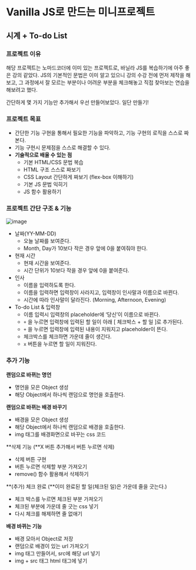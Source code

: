 # Vanilla JS로 만드는 미니프로젝트
## 시계 + To-do List
### 프로젝트 이유

해당 프로젝트는 노마드코더에 이미 있는 프로젝트로, 바닐라 JS를 복습하기에 아주 좋은 강의 같았다. JS의 기본적인 문법은 이미 알고 있으니 강의 수강 전에 먼저 제작을 해보고, 그 과정에서 잘 모르는 부분이나 어려운 부분을 체크해놓고 직접 찾아보는 연습을 해보려고 했다.

간단하게 몇 가지 기능만 추가해서 우선 만들어보았다. 일단 만들기!

### 프로젝트 목표

- 간단한 기능 구현을 통해서 필요한 기능을 파악하고, 기능 구현의 로직을 스스로 짜본다.
- 기능 구현시 문제점을 스스로 해결할 수 있다.
- **기술적으로 배울 수 있는 점**
    - 기본 HTML/CSS 문법 복습
    - HTML 구조 스스로 짜보기
    - CSS Layout 간단하게 짜보기 (flex-box 이해하기)
    - 기본 JS 문법 익히기
    - JS 함수 활용하기
    
### 프로젝트 간단 구조 & 기능
![image](https://user-images.githubusercontent.com/107474891/180375472-136df855-7fc6-4b2e-9625-91450cc5dfda.png)
- 날짜(YY-MM-DD)
    - 오늘 날짜를 보여준다.
    - Month, Day가 10보다 작은 경우 앞에 0을 붙여줘야 한다.
- 현재 시간
    - 현재 시간을 보여준다.
    - 시간 단위가 10보다 작을 경우 앞에 0을 붙여준다.
- 인사
    - 이름을 입력하도록 한다.
    - 이름을 입력하면 입력창이 사라지고, 입력창이 인사말과 이름으로 바뀐다.
    - 시간에 따라 인사말이 달라진다. (Morning, Afternoon, Evening)
- To-do List & 입력창
    - 이름 입력시 입력창의 placeholder에 ‘당신’이 이름으로 바뀐다.
    - `+` 을 누르면 입력창에 입력된 할 일이 아래 [ 체크박스 + 할 일 ]로 추가된다.
    - `+` 을 누르면 입력창에 입력된 내용이 지워지고 placeholder이 뜬다.
    - 체크박스를 체크하면 가운데 줄이 생긴다.
    - `x` 버튼을 누르면 할 일이 지워진다.

### 추가 기능
**랜덤으로 바뀌는 명언**
- 명언을 모은 Object 생성
- 해당 Object에서 하나씩 랜덤으로 명언을 호출한다.

**랜덤으로 바뀌는 배경 바꾸기**
- 배경을 모은 Object 생성
- 해당 Object에서 하나씩 랜덤으로 배경을 호출한다.
- img 태그를 배경화면으로 바꾸는 css 코드


**삭제 기능 (**X 버튼 추가해서 버튼 누르면 삭제)
- 삭제 버튼 구현
- 버튼 누르면 삭제할 부분 가져오기
- remove() 함수 활용해서 삭제하기

**(추가) 체크 완료 (**이미 완료된 할 일(체크된 일)은 가운데 줄을 긋는다.)
- 체크 박스를 누르면 체크된 부분 가져오기
- 체크된 부분에 가운데 줄 긋는 css 넣기
- 다시 체크를 해제하면 줄 없애기

**배경 바뀌는 기능**
- 배경 모아서 Object로 저장
- 랜덤으로 배경이 있는 url 가져오기
- img 태그 만들어서, src에 해당 url 넣기
- img + src 태그 html 태그에 넣기
